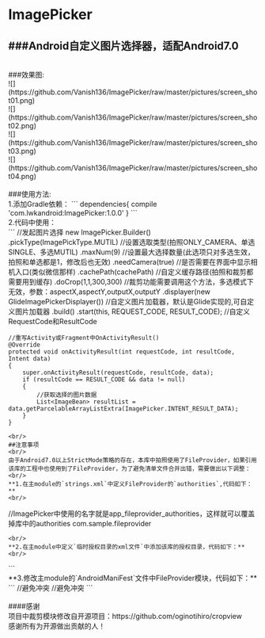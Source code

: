 # ImagePicker

###Android自定义图片选择器，适配Android7.0
----
<br/>
###效果图:
<br/>
![](https://github.com/Vanish136/ImagePicker/raw/master/pictures/screen_shot01.png)<br/>
![](https://github.com/Vanish136/ImagePicker/raw/master/pictures/screen_shot02.png)<br/>
![](https://github.com/Vanish136/ImagePicker/raw/master/pictures/screen_shot03.png)<br/>
![](https://github.com/Vanish136/ImagePicker/raw/master/pictures/screen_shot04.png)<br/>
<br/>
###使用方法:
<br/>
1.添加Gradle依赖：
```
dependencies{
         compile 'com.lwkandroid:ImagePicker:1.0.0'
    }
```
<br/>
2.代码中使用：
<br/>
```
    //发起图片选择
    new ImagePicker.Builder()
                   .pickType(ImagePickType.MUTIL) //设置选取类型(拍照ONLY_CAMERA、单选SINGLE、多选MUTIL)
                   .maxNum(9) //设置最大选择数量(此选项只对多选生效，拍照和单选都是1，修改后也无效)
                   .needCamera(true) //是否需要在界面中显示相机入口(类似微信那样)
                   .cachePath(cachePath) //自定义缓存路径(拍照和裁剪都需要用到缓存)
                   .doCrop(1,1,300,300) //裁剪功能需要调用这个方法，多选模式下无效，参数：aspectX,aspectY,outputX,outputY
                   .displayer(new GlideImagePickerDisplayer()) //自定义图片加载器，默认是Glide实现的,可自定义图片加载器
                   .build()
                   .start(this, REQUEST_CODE, RESULT_CODE); //自定义RequestCode和ResultCode

    //重写Activity或Fragment中OnActivityResult()
    @Override
    protected void onActivityResult(int requestCode, int resultCode, Intent data)
    {
        super.onActivityResult(requestCode, resultCode, data);
        if (resultCode == RESULT_CODE && data != null)
        {
            //获取选择的图片数据
            List<ImageBean> resultList = data.getParcelableArrayListExtra(ImagePicker.INTENT_RESULT_DATA);
        }
    }
```
<br/>
##注意事项
<br/>
由于Android7.0以上StrictMode策略的存在，本库中拍照使用了FileProvider，如果引用该库的工程中也使用到了FileProvider，为了避免清单文件合并出错，需要做出以下调整：<br/>
**1.在主module的`strings.xml`中定义FileProvider的`authorities`,代码如下：**
<br/>
```
//ImagePicker中使用的名字就是app_fileprovider_authorities，这样就可以覆盖掉库中的authorities
<string name="app_fileprovider_authorities">com.sample.fileprovider</string>
```
<br/>
**2.在主module中定义`临时授权目录的xml文件`中添加该库的授权目录，代码如下：**
<br/>
```
<paths>
    <external-path
        name="imagepicker"
        path=""/>
</paths>
```
<br/>
**3.修改主module的`AndroidManiFest`文件中FileProvider模块，代码如下：**
<br/>
```
<provider
      android:name="android.support.v4.content.FileProvider"
      android:authorities="@string/app_fileprovider_authorities"
      android:exported="false"
      android:grantUriPermissions="true"
      tools:replace="android:authorities"> //避免冲突
      <meta-data
          android:name="android.support.FILE_PROVIDER_PATHS"
          android:resource="@xml/fileprovider_path"
          tools:replace="android:resource"/> //避免冲突
</provider>
```
<br/>
<br/>
####感谢<br/>
项目中裁剪模块修改自开源项目：https://github.com/oginotihiro/cropview<br/>
感谢所有为开源做出贡献的人！







